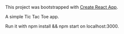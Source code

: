 This project was bootstrapped with [Create React App](https://github.com/facebookincubator/create-react-app).

A simple Tic Tac Toe app.

Run it with npm install && npm start on localhost:3000.
